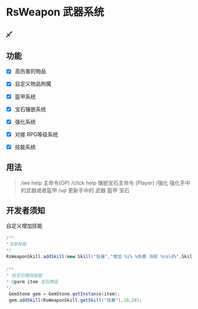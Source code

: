 # RsWeapon 武器系统

![ABC](https://github.com/SmallasWater/RsWeapon/blob/master/resources/diamond_sword.png)
------
## 功能
- [x] 高伤害的物品

- [x] 自定义物品附魔

- [x] 盔甲系统

- [x] 宝石镶嵌系统

- [x] 强化系统

- [x] 对接 RPG等级系统

- [x] 技能系统

## 用法
>  /we help 主命令(OP) 
>  /click help 镶嵌宝石主命令 (Player) 
>  /强化 强化手中的武器或者盔甲 
>  /up 更新手中的 武器 盔甲 宝石 
  
## 开发者须知
自定义增加技能
```java
/** 
*注册技能
*/
RsWeaponSkill.addSkill(new Skill("狂暴","增加 %i% %伤害 冷却 %cold%",Skill.ACTIVE,"武器"));

/**
* 给宝石增加技能
* @parm item 宝石物品
*/
 GemStone gem = GemStone.getInstance(item);
 gem.addSkill(RsWeaponSkill.getSkill("狂暴"),10,20);
```

